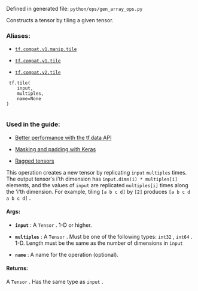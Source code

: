 Defined in generated file:  `python/ops/gen_array_ops.py` 

Constructs a tensor by tiling a given tensor.



### Aliases:

- [ `tf.compat.v1.manip.tile` ](/api_docs/python/tf/tile)

- [ `tf.compat.v1.tile` ](/api_docs/python/tf/tile)

- [ `tf.compat.v2.tile` ](/api_docs/python/tf/tile)



```
 tf.tile(
    input,
    multiples,
    name=None
)
 
```



### Used in the guide:

- [Better performance with the tf.data API](https://tensorflow.google.cn/guide/data_performance)

- [Masking and padding with Keras](https://tensorflow.google.cn/guide/keras/masking_and_padding)

- [Ragged tensors](https://tensorflow.google.cn/guide/ragged_tensor)

This operation creates a new tensor by replicating  `input`   `multiples`  times.
The output tensor's i'th dimension has  `input.dims(i) * multiples[i]`  elements,
and the values of  `input`  are replicated  `multiples[i]`  times along the 'i'th
dimension. For example, tiling  `[a b c d]`  by  `[2]`  produces
 `[a b c d a b c d]` .



#### Args:

- **`input`** : A  `Tensor` . 1-D or higher.

- **`multiples`** : A  `Tensor` . Must be one of the following types:  `int32` ,  `int64` .
1-D. Length must be the same as the number of dimensions in  `input` 

- **`name`** : A name for the operation (optional).



#### Returns:
A  `Tensor` . Has the same type as  `input` .

